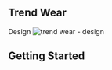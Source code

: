 ## **Trend Wear**

Design
![trend wear - design](https://github.com/user-attachments/assets/89d11281-122f-41e7-90a1-5de8f35dc1b3)

## Getting Started
